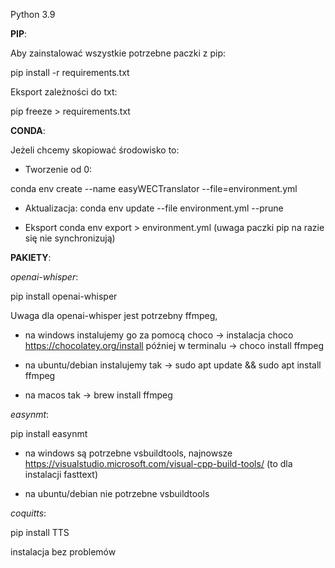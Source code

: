 
Python 3.9

**PIP**:

Aby zainstalować wszystkie potrzebne paczki z pip:

pip install -r requirements.txt

Eksport zależności do txt:

pip freeze > requirements.txt

**CONDA**:

Jeżeli chcemy skopiować środowisko to:
- Tworzenie od 0:

conda env create --name easyWECTranslator --file=environment.yml

- Aktualizacja:
conda env update --file environment.yml --prune

- Eksport
conda env export > environment.yml
(uwaga paczki pip na razie się nie synchronizują)

**PAKIETY**:

_openai-whisper_:

pip install openai-whisper

Uwaga dla openai-whisper jest potrzebny ffmpeg,

- na windows instalujemy go za pomocą choco -> instalacja choco https://chocolatey.org/install
później w terminalu -> choco install ffmpeg

- na ubuntu/debian instalujemy tak -> sudo apt update && sudo apt install ffmpeg

- na macos tak -> brew install ffmpeg

_easynmt_:

pip install easynmt

- na windows są potrzebne vsbuildtools, najnowsze https://visualstudio.microsoft.com/visual-cpp-build-tools/
(to dla instalacji fasttext)

- na ubuntu/debian nie potrzebne vsbuildtools

_coquitts_:

pip install TTS

instalacja bez problemów



